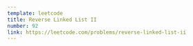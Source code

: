 ```yaml
---
template: leetcode
title: Reverse Linked List II
number: 92
link: https://leetcode.com/problems/reverse-linked-list-ii
---
```

